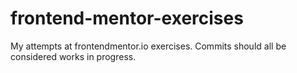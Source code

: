 # frontend-mentor-exercises
My attempts at frontendmentor.io exercises. Commits should all be considered works in progress.